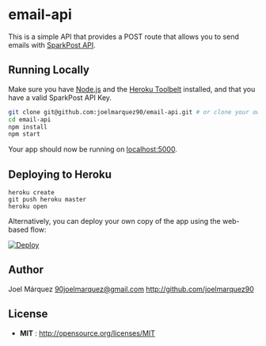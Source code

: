 # email-api

This is a simple API that provides a POST route that allows you to send emails with [SparkPost API](https://developers.sparkpost.com/api/).

## Running Locally

Make sure you have [Node.js](http://nodejs.org/) and the [Heroku Toolbelt](https://toolbelt.heroku.com/) installed, and that you have a valid SparkPost API Key.

```sh
git clone git@github.com:joelmarquez90/email-api.git # or clone your own fork
cd email-api
npm install
npm start
```

Your app should now be running on [localhost:5000](http://localhost:5000/).

## Deploying to Heroku

```
heroku create
git push heroku master
heroku open
```

Alternatively, you can deploy your own copy of the app using the web-based flow:

[![Deploy](https://www.herokucdn.com/deploy/button.svg)](https://heroku.com/deploy?template=https://github.com/joelmarquez90/email-api)

## Author

Joel Márquez <90joelmarquez@gmail.com> http://github.com/joelmarquez90

## License

 - **MIT** : http://opensource.org/licenses/MIT
